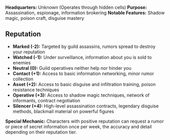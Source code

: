 **Headquarters:** Unknown (Operates through hidden cells) 
**Purpose:** Assassination, espionage, information brokering 
**Notable Features:** Shadow magic, poison craft, disguise mastery

## Reputation

- **Marked (-2):** Targeted by guild assassins, rumors spread to destroy your reputation
- **Watched (-1):** Under surveillance, information about you is sold to enemies
- **Neutral (0):** Guild operatives neither help nor hinder you
- **Contact (+1):** Access to basic information networking, minor rumor collection
- **Asset (+2):** Access to basic disguise and infiltration training, poison resistance techniques
- **Operative (+3):** Access to shadow magic techniques, network of informants, contract negotiation
- **Silencer (+4):** High-level assassination contracts, legendary disguise methods, blackmail material on powerful figures

**Special Mechanic:** Characters with positive reputation can request a rumor or piece of secret information once per week, the accuracy and detail depending on their reputation tier.